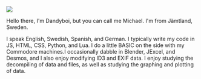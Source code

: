<img src="https://i.imgur.com/jzCPVHE.png"/>

Hello there, I'm Dandyboi, but you can call me Michael. I'm from Jämtland, Sweden.

I speak English, Swedish, Spanish, and German. I typically write my code in JS, HTML, CSS, Python, and Lua. I do a little BASIC on the side with my Commodore machines.I occasionally dabble in Blender, JExcel, and Desmos, and I also enjoy modifying ID3 and EXIF data. I enjoy studying the decompiling of data and files, as well as studying the graphing and plotting of data.
